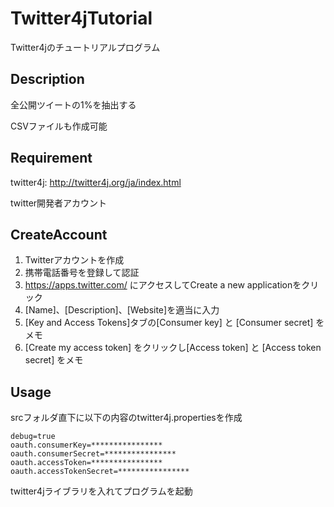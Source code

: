 # Twitter4jTutorial

Twitter4jのチュートリアルプログラム

## Description

全公開ツイートの1%を抽出する

CSVファイルも作成可能

## Requirement

twitter4j: http://twitter4j.org/ja/index.html

twitter開発者アカウント

## CreateAccount

1. Twitterアカウントを作成
2. 携帯電話番号を登録して認証
3. https://apps.twitter.com/ にアクセスしてCreate a new applicationをクリック
4. [Name]、[Description]、[Website]を適当に入力
5. [Key and Access Tokens]タブの[Consumer key] と [Consumer secret] をメモ
6. [Create my access token] をクリックし[Access token] と [Access token secret] をメモ


## Usage

srcフォルダ直下に以下の内容のtwitter4j.propertiesを作成

    debug=true
    oauth.consumerKey=****************
    oauth.consumerSecret=****************
    oauth.accessToken=****************
    oauth.accessTokenSecret=****************

twitter4jライブラリを入れてプログラムを起動


